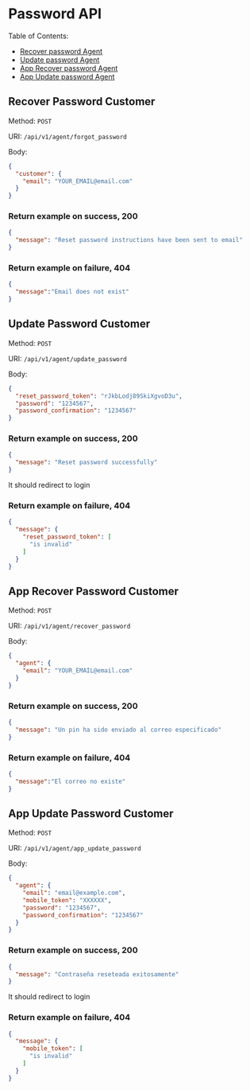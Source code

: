 # Password API

Table of Contents:

- [Recover password Agent](#recover-password-agent)
- [Update password Agent](#update-password-agent)
- [App Recover password Agent](#app-recover-password-agent)
- [App Update password Agent](#app-update-password-agent)

## Recover Password Customer

Method: `POST`

URI: `/api/v1/agent/forgot_password`

Body:

```json
{
  "customer": {
    "email": "YOUR_EMAIL@email.com"
  }
}
```

### Return example on success, 200

```json
{
  "message": "Reset password instructions have been sent to email"
}
```

### Return example on failure, 404

```json
{
  "message":"Email does not exist"
}
```

## Update Password Customer

Method: `POST`

URI: `/api/v1/agent/update_password`

Body:

```json
{
  "reset_password_token": "rJkbLodj89SkiXgvoD3u",
  "password": "1234567",
  "password_confirmation": "1234567"
}
```

### Return example on success, 200

```json
{
  "message": "Reset password successfully"
}
```

It should redirect to login

### Return example on failure, 404

```json
{
  "message": {
    "reset_password_token": [
      "is invalid"
    ]
  }
}
```

## App Recover Password Customer

Method: `POST`

URI: `/api/v1/agent/recover_password`

Body:

```json
{
  "agent": {
    "email": "YOUR_EMAIL@email.com"
  }
}
```

### Return example on success, 200

```json
{
  "message": "Un pin ha sido enviado al correo especificado"
}
```

### Return example on failure, 404

```json
{
  "message":"El correo no existe"
}
```

## App Update Password Customer

Method: `POST`

URI: `/api/v1/agent/app_update_password`

Body:

```json
{
  "agent": {
    "email": "email@example.com",
    "mobile_token": "XXXXXX",
    "password": "1234567",
    "password_confirmation": "1234567"
  }
}
```

### Return example on success, 200

```json
{
  "message": "Contraseña reseteada exitosamente"
}
```

It should redirect to login

### Return example on failure, 404

```json
{
  "message": {
    "mobile_token": [
      "is invalid"
    ]
  }
}
```